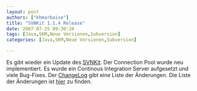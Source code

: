 ```yaml
---
layout: post
authors: ["khmarbaise"]
title: "SVNKit 1.1.4 Release"
date: 2007-07-25 09:30:28
tags: [Java,SKM,Neue Versionen,Subversion]
categories: [Java,SKM,Neue Versionen,Subversion]

---
```

Es gibt wieder ein Update des [SVNKit](http://www.svnkit.com). Der Connection Pool wurde neu implementiert. 
Es wurde ein Continous Integration Server aufgesetzt und viele Bug-Fixes. Der [ChangeLog](http://svn.svnkit.com/repos/svnkit/tags/1.1.4/changelog.txt) gibt 
eine Liste der Änderungen.  Die Liste der Änderungen ist [hier](http://svnkit.com/tracker/changelog_page.php) zu finden.
